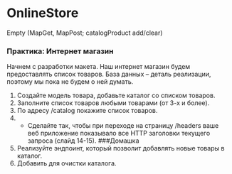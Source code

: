 # OnlineStore
Empty (MapGet, MapPost; catalogProduct add/clear)
### Практика: Интернет магазин
Начнем с разработки макета. Наш интернет магазин будем предоставлять список товаров.
База данных – деталь реализации, поэтому мы пока не будем о ней думать.
1. Создайте модель товара, добавьте каталог со списком товаров.
2. Заполните список товаров любыми товарами (от 3-х и более).
3. По адресу /catalog покажите список товаров.
4. * Сделайте так, чтобы при переходе на страницу /headers ваше веб приложение показывало все HTTP заголовки текущего запроса (слайд 14-15).
###Домашка
1. Реализуйте эндпоинт, который позволит добавлять новые товары в каталог.
2. Добавить для очистки каталога.

